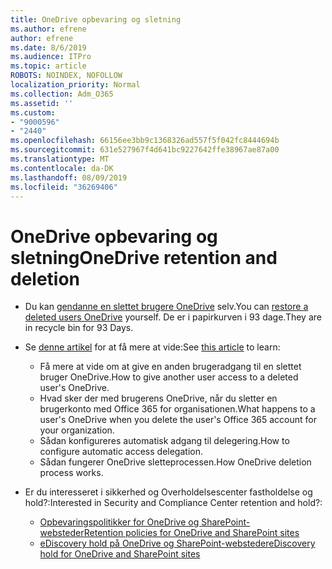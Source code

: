 ```yaml
---
title: OneDrive opbevaring og sletning
ms.author: efrene
author: efrene
ms.date: 8/6/2019
ms.audience: ITPro
ms.topic: article
ROBOTS: NOINDEX, NOFOLLOW
localization_priority: Normal
ms.collection: Adm_O365
ms.assetid: ''
ms.custom:
- "9000596"
- "2440"
ms.openlocfilehash: 66156ee3bb9c1368326ad557f5f042fc8444694b
ms.sourcegitcommit: 631e527967f4d641bc9227642ffe38967ae87a00
ms.translationtype: MT
ms.contentlocale: da-DK
ms.lasthandoff: 08/09/2019
ms.locfileid: "36269406"
---
```

# <a name="onedrive-retention-and-deletion"></a><span data-ttu-id="870dd-102">OneDrive opbevaring og sletning</span><span class="sxs-lookup"><span data-stu-id="870dd-102">OneDrive retention and deletion</span></span>

- <span data-ttu-id="870dd-103">Du kan [gendanne en slettet brugere OneDrive](https://docs.microsoft.com/onedrive/restore-deleted-onedrive) selv.</span><span class="sxs-lookup"><span data-stu-id="870dd-103">You can [restore a deleted users OneDrive](https://docs.microsoft.com/onedrive/restore-deleted-onedrive) yourself.</span></span> <span data-ttu-id="870dd-104">De er i papirkurven i 93 dage.</span><span class="sxs-lookup"><span data-stu-id="870dd-104">They are in recycle bin for 93 Days.</span></span> 

- <span data-ttu-id="870dd-105">Se [denne artikel](https://docs.microsoft.com/onedrive/restore-deleted-onedrive) for at få mere at vide:</span><span class="sxs-lookup"><span data-stu-id="870dd-105">See [this article](https://docs.microsoft.com/onedrive/restore-deleted-onedrive) to learn:</span></span>
    - <span data-ttu-id="870dd-106">Få mere at vide om at give en anden brugeradgang til en slettet bruger OneDrive.</span><span class="sxs-lookup"><span data-stu-id="870dd-106">How to give another user access to a deleted user's OneDrive.</span></span>
    - <span data-ttu-id="870dd-107">Hvad sker der med brugerens OneDrive, når du sletter en brugerkonto med Office 365 for organisationen.</span><span class="sxs-lookup"><span data-stu-id="870dd-107">What happens to a user's OneDrive when you delete the user's Office 365 account for your organization.</span></span>
    - <span data-ttu-id="870dd-108">Sådan konfigureres automatisk adgang til delegering.</span><span class="sxs-lookup"><span data-stu-id="870dd-108">How to configure automatic access delegation.</span></span>
    - <span data-ttu-id="870dd-109">Sådan fungerer OneDrive sletteprocessen.</span><span class="sxs-lookup"><span data-stu-id="870dd-109">How OneDrive deletion process works.</span></span>

- <span data-ttu-id="870dd-110">Er du interesseret i sikkerhed og Overholdelsescenter fastholdelse og hold?:</span><span class="sxs-lookup"><span data-stu-id="870dd-110">Interested in Security and Compliance Center retention and hold?:</span></span>
    - [<span data-ttu-id="870dd-111">Opbevaringspolitikker for OneDrive og SharePoint-websteder</span><span class="sxs-lookup"><span data-stu-id="870dd-111">Retention policies for OneDrive and SharePoint sites</span></span>](https://docs.microsoft.com/office365/securitycompliance/retention-policies?redirectSourcePath=%252farticle%252f5e377752-700d-4870-9b6d-12bfc12d2423#content-in-onedrive-accounts-and-sharepoint-sites)
    - [<span data-ttu-id="870dd-112">eDiscovery hold på OneDrive og SharePoint-websteder</span><span class="sxs-lookup"><span data-stu-id="870dd-112">eDiscovery hold for OneDrive and SharePoint sites</span></span>](https://docs.microsoft.com/office365/securitycompliance/ediscovery-cases#step-4-place-content-locations-on-hold)



